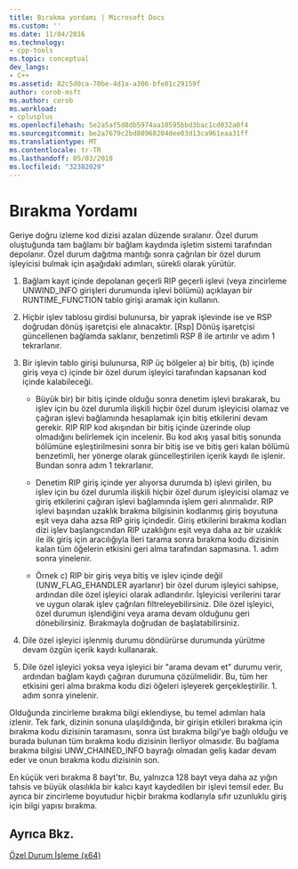 ```yaml
---
title: Bırakma yordamı | Microsoft Docs
ms.custom: ''
ms.date: 11/04/2016
ms.technology:
- cpp-tools
ms.topic: conceptual
dev_langs:
- C++
ms.assetid: 82c5d0ca-70be-4d1a-a306-bfe01c29159f
author: corob-msft
ms.author: corob
ms.workload:
- cplusplus
ms.openlocfilehash: 5e2a5af5d8db5974aa10595bbd3bac1cd032a0f4
ms.sourcegitcommit: be2a7679c2bd80968204dee03d13ca961eaa31ff
ms.translationtype: MT
ms.contentlocale: tr-TR
ms.lasthandoff: 05/03/2018
ms.locfileid: "32382029"
---
```

# <a name="unwind-procedure"></a>Bırakma Yordamı
Geriye doğru izleme kod dizisi azalan düzende sıralanır. Özel durum oluştuğunda tam bağlamı bir bağlam kaydında işletim sistemi tarafından depolanır. Özel durum dağıtma mantığı sonra çağrılan bir özel durum işleyicisi bulmak için aşağıdaki adımları, sürekli olarak yürütür.  
  
1.  Bağlam kayıt içinde depolanan geçerli RIP geçerli işlevi (veya zincirleme UNWIND_INFO girişleri durumunda işlevi bölümü) açıklayan bir RUNTIME_FUNCTION tablo girişi aramak için kullanın.  
  
2.  Hiçbir işlev tablosu girdisi bulunursa, bir yaprak işlevinde ise ve RSP doğrudan dönüş işaretçisi ele alınacaktır. [Rsp] Dönüş işaretçisi güncellenen bağlamda saklanır, benzetimli RSP 8 ile artırılır ve adım 1 tekrarlanır.  
  
3.  Bir işlevin tablo girişi bulunursa, RIP üç bölgeler a) bir bitiş, (b) içinde giriş veya c) içinde bir özel durum işleyici tarafından kapsanan kod içinde kalabileceği.  
  
    -   Büyük bir) bir bitiş içinde olduğu sonra denetim işlevi bırakarak, bu işlev için bu özel durumla ilişkili hiçbir özel durum işleyicisi olamaz ve çağıran işlevi bağlamında hesaplamak için bitiş etkilerini devam gerekir. RIP RIP kod akışından bir bitiş içinde üzerinde olup olmadığını belirlemek için incelenir. Bu kod akış yasal bitiş sonunda bölümüne eşleştirilmesini sonra bir bitiş ise ve bitiş geri kalan bölümü benzetimli, her yönerge olarak güncelleştirilen içerik kaydı ile işlenir. Bundan sonra adım 1 tekrarlanır.  
  
    -   Denetim RIP giriş içinde yer alıyorsa durumda b) işlevi girilen, bu işlev için bu özel durumla ilişkili hiçbir özel durum işleyicisi olamaz ve giriş etkilerini çağıran işlevi bağlamında işlem geri alınmalıdır. RIP işlevi başından uzaklık bırakma bilgisinin kodlanmış giriş boyutuna eşit veya daha azsa RIP giriş içindedir. Giriş etkilerini bırakma kodları dizi işlev başlangıcından RIP uzaklığını eşit veya daha az bir uzaklık ile ilk giriş için aracılığıyla İleri tarama sonra bırakma kodu dizisinin kalan tüm öğelerin etkisini geri alma tarafından sapmasına. 1. adım sonra yinelenir.  
  
    -   Örnek c) RIP bir giriş veya bitiş ve işlev içinde değil (UNW_FLAG_EHANDLER ayarlanır) bir özel durum işleyici sahipse, ardından dile özel işleyici olarak adlandırılır. İşleyicisi verilerini tarar ve uygun olarak işlev çağrıları filtreleyebilirsiniz. Dile özel işleyici, özel durumun işlendiğini veya arama devam olduğunu geri dönebilirsiniz. Bırakmayla doğrudan de başlatabilirsiniz.  
  
4.  Dile özel işleyici işlenmiş durumu döndürürse durumunda yürütme devam özgün içerik kaydı kullanarak.  
  
5.  Dile özel işleyici yoksa veya işleyici bir "arama devam et" durumu verir, ardından bağlam kaydı çağıran durumuna çözülmelidir. Bu, tüm her etkisini geri alma bırakma kodu dizi öğeleri işleyerek gerçekleştirilir. 1. adım sonra yinelenir.  
  
 Olduğunda zincirleme bırakma bilgi eklendiyse, bu temel adımları hala izlenir. Tek fark, dizinin sonuna ulaşıldığında, bir girişin etkileri bırakma için bırakma kodu dizisinin taramasını, sonra üst bırakma bilgi'ye bağlı olduğu ve burada bulunan tüm bırakma kodu dizisinin İlerliyor olmasıdır. Bu bağlama bırakma bilgisi UNW_CHAINED_INFO bayrağı olmadan geliş kadar devam eder ve onun bırakma kodu dizisinin son.  
  
 En küçük veri bırakma 8 bayt'tır. Bu, yalnızca 128 bayt veya daha az yığın tahsis ve büyük olasılıkla bir kalıcı kayıt kaydedilen bir işlevi temsil eder. Bu ayrıca bir zincirleme boyutudur hiçbir bırakma kodlarıyla sıfır uzunluklu giriş için bilgi yapısı bırakma.  
  
## <a name="see-also"></a>Ayrıca Bkz.  
 [Özel Durum İşleme (x64)](../build/exception-handling-x64.md)